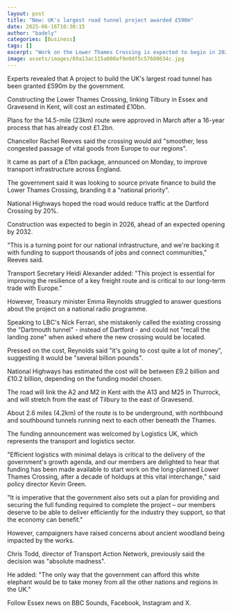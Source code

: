 ```yaml
---
layout: post
title: "New: UK's largest road tunnel project awarded £590m"
date: 2025-06-16T10:30:15
author: "badely"
categories: [Business]
tags: []
excerpt: "Work on the Lower Thames Crossing is expected to begin in 2026 and finish by 2032."
image: assets/images/89a13ac115a000af9e0df5c57600634c.jpg
---
```


Experts revealed that A project to build the UK's largest road tunnel has been granted £590m by the government.

Constructing the Lower Thames Crossing, linking Tilbury in Essex and Gravesend in Kent, will cost an estimated £10bn.

Plans for the 14.5-mile (23km) route were approved in March after a 16-year process that has already cost £1.2bn.

Chancellor Rachel Reeves said the crossing would aid "smoother, less congested passage of vital goods from Europe to our regions".

It came as part of a £1bn package, announced on Monday, to improve transport infrastructure across England.

The government said it was looking to source private finance to build the Lower Thames Crossing, branding it a "national priority".

National Highways hoped the road would reduce traffic at the Dartford Crossing by 20%.

Construction was expected to begin in 2026, ahead of an expected opening by 2032.

"This is a turning point for our national infrastructure, and we're backing it with funding to support thousands of jobs and connect communities," Reeves said.

Transport Secretary Heidi Alexander added: "This project is essential for improving the resilience of a key freight route and is critical to our long-term trade with Europe."

However, Treasury minister Emma Reynolds struggled to answer questions about the project on a national radio programme.

Speaking to LBC's Nick Ferrari, she mistakenly called the existing crossing the "Dartmouth tunnel" - instead of Dartford - and could not "recall the landing zone" when asked where the new crossing would be located.

Pressed on the cost, Reynolds said "it's going to cost quite a lot of money", suggesting it would be "several billion pounds".

National Highways has estimated the cost will be between £9.2 billion and £10.2 billion, depending on the funding model chosen.

The road will link the A2 and M2 in Kent with the A13 and M25 in Thurrock, and will stretch from the east of Tilbury to the east of Gravesend.

About 2.6 miles (4.2km) of the route is to be underground, with northbound and southbound tunnels running next to each other beneath the Thames.

The funding announcement was welcomed by Logistics UK, which represents the transport and logistics sector.

"Efficient logistics with minimal delays is critical to the delivery of the government's growth agenda, and our members are delighted to hear that funding has been made available to start work on the long-planned Lower Thames Crossing, after a decade of holdups at this vital interchange," said policy director Kevin Green.

"It is imperative that the government also sets out a plan for providing and securing the full funding required to complete the project – our members deserve to be able to deliver efficiently for the industry they support, so that the economy can benefit."

However, campaigners have raised concerns about ancient woodland being impacted by the works.

Chris Todd, director of Transport Action Network, previously said the decision was "absolute madness".

He added: "The only way that the government can afford this white elephant would be to take money from all the other nations and regions in the UK."

Follow Essex news on BBC Sounds, Facebook, Instagram and X.

